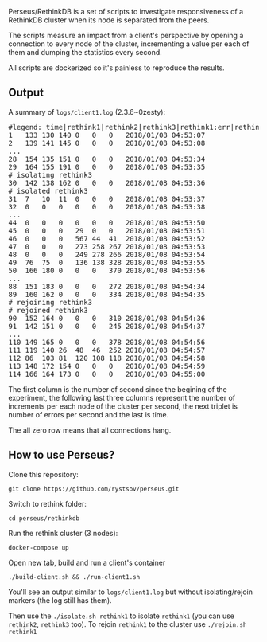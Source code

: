 Perseus/RethinkDB is a set of scripts to investigate responsiveness of a RethinkDB cluster when its node is separated from the peers.

The scripts measure an impact from a client's perspective by opening a connection to every node of the cluster, incrementing a value per each of them and dumping the statistics every second.

All scripts are dockerized so it's painless to reproduce the results.

## Output

A summary of `logs/client1.log` (2.3.6~0zesty):

<pre>#legend: time|rethink1|rethink2|rethink3|rethink1:err|rethink2:err|rethink3:err
1	133	130	140	0	0	0	2018/01/08 04:53:07
2	139	141	145	0	0	0	2018/01/08 04:53:08
...
28	154	135	151	0	0	0	2018/01/08 04:53:34
29	164	155	191	0	0	0	2018/01/08 04:53:35
# isolating rethink3
30	142	138	162	0	0	0	2018/01/08 04:53:36
# isolated rethink3
31	7	10	11	0	0	0	2018/01/08 04:53:37
32	0	0	0	0	0	0	2018/01/08 04:53:38
...
44	0	0	0	0	0	0	2018/01/08 04:53:50
45	0	0	0	29	0	0	2018/01/08 04:53:51
46	0	0	0	567	44	41	2018/01/08 04:53:52
47	0	0	0	273	258	267	2018/01/08 04:53:53
48	0	0	0	249	278	266	2018/01/08 04:53:54
49	76	75	0	136	138	328	2018/01/08 04:53:55
50	166	180	0	0	0	370	2018/01/08 04:53:56
...
88	151	183	0	0	0	272	2018/01/08 04:54:34
89	160	162	0	0	0	334	2018/01/08 04:54:35
# rejoining rethink3
# rejoined rethink3
90	152	164	0	0	0	310	2018/01/08 04:54:36
91	142	151	0	0	0	245	2018/01/08 04:54:37
...
110	149	165	0	0	0	378	2018/01/08 04:54:56
111	119	140	26	48	46	252	2018/01/08 04:54:57
112	86	103	81	120	108	118	2018/01/08 04:54:58
113	148	172	154	0	0	0	2018/01/08 04:54:59
114	166	164	173	0	0	0	2018/01/08 04:55:00</pre>

The first column is the number of second since the begining of the experiment, the following last three columns represent the number of increments per each node of the cluster per second, the next triplet is number of errors per second and the last is time.

The all zero row means that all connections hang.

## How to use Perseus?

Clone this repository:

    git clone https://github.com/rystsov/perseus.git

Switch to rethink folder:

    cd perseus/rethinkdb

Run the rethink cluster (3 nodes):

    docker-compose up

Open new tab, build and run a client's container

    ./build-client.sh && ./run-client1.sh

You'll see an output similar to `logs/client1.log` but without isolating/rejoin markers (the log still has them).

Then use the `./isolate.sh rethink1` to isolate `rethink1` (you can use `rethink2`, `rethink3` too). To rejoin `rethink1` to the cluster use  `./rejoin.sh rethink1`